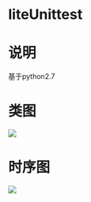 # liteUnittest


# 说明
基于python2.7


# 类图
![](https://s3.bmp.ovh/imgs/2021/08/9c43401b137fa9a5.jpeg)

# 时序图
![](https://s3.bmp.ovh/imgs/2021/08/6c85b4042cef5f00.jpeg)
